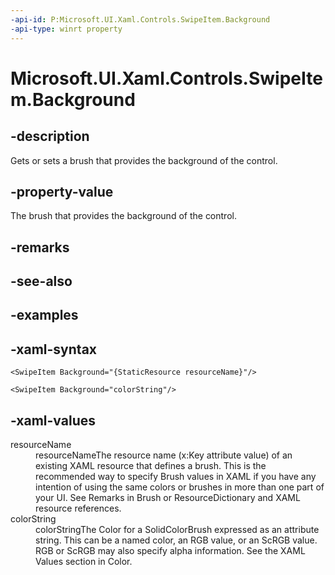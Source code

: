 ```yaml
---
-api-id: P:Microsoft.UI.Xaml.Controls.SwipeItem.Background
-api-type: winrt property
---
```

<!-- Property syntax.
public Brush Background { get;  set; }
-->

# Microsoft.UI.Xaml.Controls.SwipeItem.Background


## -description

Gets or sets a brush that provides the background of the control.


## -property-value

The brush that provides the background of the control.


## -remarks


## -see-also


## -examples


## -xaml-syntax

```xaml
<SwipeItem Background="{StaticResource resourceName}"/>
```

```xaml
<SwipeItem Background="colorString"/>
```


## -xaml-values

<dl><dt>resourceName</dt><dd>resourceNameThe resource name (x:Key attribute value) of an existing XAML resource that defines a brush. This is the recommended way to specify Brush values in XAML if you have any intention of using the same colors or brushes in more than one part of your UI. See Remarks in Brush or ResourceDictionary and XAML resource references.</dd>
<dt>colorString</dt><dd>colorStringThe Color for a SolidColorBrush expressed as an attribute string. This can be a named color, an RGB value, or an ScRGB value. RGB or ScRGB may also specify alpha information. See the XAML Values section in Color.</dd>
</dl>


